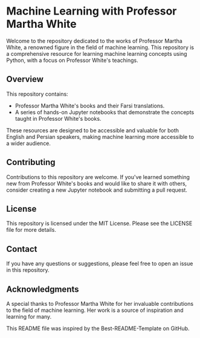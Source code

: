 # Machine Learning with Professor Martha White

Welcome to the repository dedicated to the works of Professor Martha White, a renowned figure in the field of machine learning. This repository is a comprehensive resource for learning machine learning concepts using Python, with a focus on Professor White's teachings.

## Overview

This repository contains:

- Professor Martha White's books and their Farsi translations.
- A series of hands-on Jupyter notebooks that demonstrate the concepts taught in Professor White's books.

These resources are designed to be accessible and valuable for both English and Persian speakers, making machine learning more accessible to a wider audience.


## Contributing

Contributions to this repository are welcome. If you've learned something new from Professor White's books and would like to share it with others, consider creating a new Jupyter notebook and submitting a pull request.

## License

This repository is licensed under the MIT License. Please see the LICENSE file for more details.

## Contact

If you have any questions or suggestions, please feel free to open an issue in this repository.

## Acknowledgments

A special thanks to Professor Martha White for her invaluable contributions to the field of machine learning. Her work is a source of inspiration and learning for many.

This README file was inspired by the Best-README-Template on GitHub.
